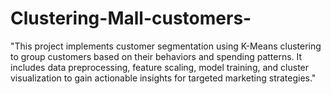 # Clustering-Mall-customers-
"This project implements customer segmentation using K-Means clustering to group customers based on their behaviors and spending patterns. It includes data preprocessing, feature scaling, model training, and cluster visualization to gain actionable insights for targeted marketing strategies."
